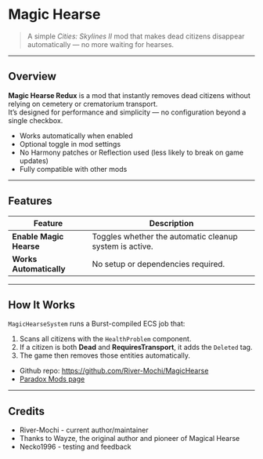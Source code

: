 ﻿# Magic Hearse

> A simple *Cities: Skylines II* mod that makes dead citizens disappear automatically — no more waiting for hearses.

---

## Overview

**Magic Hearse Redux** is a mod that instantly removes dead citizens without relying on cemetery or crematorium transport.  
It’s designed for performance and simplicity — no configuration beyond a single checkbox.

- Works automatically when enabled  
- Optional toggle in mod settings  
- No Harmony patches or Reflection used (less likely to break on game updates)
- Fully compatible with other mods  

---

## Features

| Feature | Description |
|----------|-------------|
| **Enable Magic Hearse** | Toggles whether the automatic cleanup system is active. |
| **Works Automatically** | No setup or dependencies required. |


---

## How It Works

`MagicHearseSystem` runs a Burst-compiled ECS job that:

1. Scans all citizens with the `HealthProblem` component.  
2. If a citizen is both **Dead** and **RequiresTransport**, it adds the `Deleted` tag.  
3. The game then removes those entities automatically.  

- Github repo: https://github.com/River-Mochi/MagicHearse
- [Paradox Mods page](https://mods.paradoxplaza.com/authors/kimosabe1?orderBy=desc&sortBy=best&time=alltime)


---

## Credits
- River-Mochi - current author/maintainer
- Thanks to Wayze, the original author and pioneer of Magical Hearse
- Necko1996 - testing and feedback



